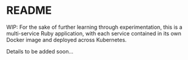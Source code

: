 # README

WIP: For the sake of further learning through experimentation, this is a multi-service Ruby application, with each service contained in its own Docker image and deployed across Kubernetes. 

Details to be added soon...
